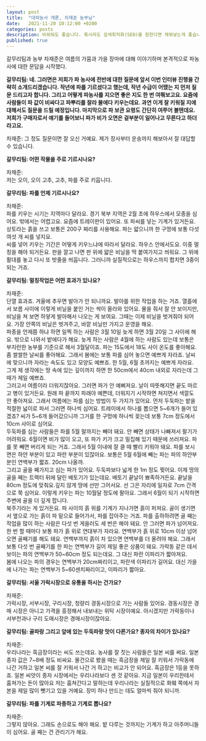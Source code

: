 ```yaml
---
layout: post
title:  "대파농사 개론, 차재준 농부님"
date:   2021-11-20 10:12:00 +0200
categories: posts
description: 비워둬도 좋습니다. 혹시라도 검색최적화(SEO)를 원한다면 채워넣는게 좋습니다.
published: true
---
```


갈무리팀과 농부 차재준은 여름의 가뭄과 가을 장마에 대해 이야기하며 본격적으로 파농사에 대한 문답을 시작했다.  
 
**갈무리팀: 네. 그러면은 저희가 파 농사에 전반에 대한 질문에 앞서 이번 인터뷰 진행을 간략히 소개드리겠습니다. 작년에 파를 기르셨다고 했는데, 작년 수급이 어땠는 지 먼저 질문 드리고자 합니다. 그리고 어떻게 파농사를 지으면 좋은 지도 한 번 여쭤보고요. 요즘에 사람들이 파 값이 비싸다고 파뿌리를 잘라 물에다 키우는데요. 과연 이게 잘 키워질 지에 대해서도 질문을 드릴 예정입니다. 마지막으로 파 보관 요령도 간단히 여쭈어 볼텐데요. 저희가 구매자로서 얘기를 들어보니 파가 비가 오면은 겉부분이 일어나고 무른다고 하더라고요.**  

 
차재준:
그 정도 질문이면 잘 오신 거예요. 제가 장사부터 운송까지 해보아서 잘 대답할 수 있습니다.  
 
**갈무리팀: 어떤 작물을 주로 기르시나요?**  
   
차채준:  
저는 오이, 오이 고추, 고추, 파를 주로 키웁니다.  
 
**갈무리팀: 파를 언제 기르시나요?**  
 
차채준:  
파를 키우는 시기는 지역마다 달라요. 경기 북부 지역은 2월 초에 하우스에서 모종을 심어요. 밖에서는 어렵고요. 요즘에 트레이판이 있어요. 또 파씨를 넣는 기계가 있거든요. 상토라는 흙을 쓰고 보통은 200구 짜리를 사용해요. 파는 얇으니까 한 구멍에 보통 다섯 여섯 개 씨를 넣지요.  
씨를 넣어 키우는 기간은 어떻게 키우느냐에 따라서 달라요. 하우스 안에서도요. 이중 멀칭을 해야 되거든요. 판을 깔고 나면 판 위에 얇은 비닐을 딱 붙여가지고 씌워요. 그 위에 활대를 놓고 다시 또 밧줄을 씌웁니다. 그러니까 실질적으로는 하우스까지 합치면 3중이 되는 거죠.    
 
**갈무리팀: 멀칭작업은 어떤 효과가 있나요?**
 
차재준:  
단열 효과죠. 겨울에 추우면 발아가 안 되니까요. 발아를 위한 작업을 하는 거죠. 열흘에서 보름 사이에 이렇게 비닐을 붙인 거는 싹이 올라와 있어요. 물을 줘서 잘 안 보이지만, 비닐을 쳐 보면 하얗게 발아해서 나오는 게 보여요. 그때는 이제 비닐을 벗겨줘야 되어요. 가장 안쪽의 비닐은 벗겨주고, 바깥 비닐만 가지고 운영을 해요.  
파종을 언제쯤 하냐 하면 일찍 하는 사람은 3월 10일 늦게 하면 3월 20일 그 사이에 해요. 밖으로 나와서 밭에다가 해요. 늦게 하는 사람은 4월에 하는 사람도 있는데 보통은 부지런한 농부를 기준으로 해서 3월달이죠.
파는 15도에서 18도 사이 온도를 좋아해요. 좀 쌀쌀한 날씨를 좋아해요. 그래서 봄에는 보통 파를 심어 놓으면 예쁘게 자라죠. 날씨에 맞으니까 자라는 속도도 있고 모양도 예쁘죠. 한 5월, 6월 초까지는 예쁘게 자라요. 그게 제 생각에는 땅 속에 있는 깊이까지 하면 한 50cm에서 40cm 내외로 자라는데 그때가 제일 예쁘죠.  
그러고서 여름이라 더워지잖아요. 그러면 파가 안 예뻐져요. 날이 따뜻해지면 끝도 마르고 병이 있거든요. 원래 파 끝까지 파래야 예쁜데, 더워지기 시작하면 쳐지면서 색깔도 안 좋아져요. 그래서 여름에는 파를 심는 방법이 두 가지가 있어요. 먼저 두둑파는 밭을 적절한 넓이로 파서 그러면 하나씩 심어요. 트레이에서 하나를 뽑으면 5~6개가 들어 있겠죠? 씨가 5~6개 들어갔으니까 그거를 한 구멍에 하나씩 꽂는데 보통 7cm 정도에서 10cm 사이로 심어요.  
두둑파를 심는 사람들은 파를 5월 말까지는 빼야 돼요. 안 빼면 상태가 나빠져서 팔기가 어려워요. 6월이면 비가 많이 오고, 또 파가 키가 크고 밀집해 있기 때문에 쓰러져요. 파를 못 빼면 버리게 되는 거죠. 그래서 5월 이내에 잘 클 때 빨리 키워야 돼요. 파를 보시면은 하얀 부분이 있고 파란 부분이 있잖아요. 보통은 5월 6월에 빼는 파는 파의 하얀부분인 연백부가 짧죠. 20cm 나올까.  
그리고 골을 째가지고 심는 파가 있어요. 두둑파보다 넓게 한 1m 정도 찢어요. 이제 땅의 골을 째는 트랙터 뒤에 달린 배토기가 있는데요. 배토기 끝날이 뾰족하거든요. 끝날을 80cm 정도에 맞춰요.깊지 않게 땅에 선만 그어서요. 선 그은 자리에 일자로 7cm 간격으로 쭉 심어요. 이렇게 키우는 파는 10월달 정도에 팔아요. 그래서 6월이 되기 시작하면 주변에 골을 더 깊게 팝니다.  
북주기라는 게 있거든요. 파 사이의 흙 위를 기계가 지나가면 흙이 퍼져요.  골이 생기면서 옆으로 가는 흙이 파 밑으로 들어가서, 파를 잡아주는 거죠. 파를 출하하려면 골 째는 작업을 많이 하는 사람은 다섯 번 게을러도 세 번은 해야 돼요. 안 그러면 파가 넘어져요. 한 번 할 때마다 보통 파가 흙 위로 연대부가 자라요. 연백부가 흙 위로 10cm 이상 넘어오면 골째기를 해도 돼요. 연백부까지 흙이 차 있으면 연백부를 더 올려야 해요. 그래서 보통 다섯 번 골째기를 한 파는 연백부가 길어 제일 좋은 상품이 돼요. 가락동 같은 데서 보이는 파의 연백부가 50~60cm 정도 되는데요. 그 대신 파란 이파리가 짧아져요.  
봄에 나오는 파의 경우는 연백부가 20cm짜리이고, 파란색 이파리가 길어요. 대신 가을에 나가는 파는 연백부가 5~60센치짜리이고, 이파리가 짧아요.  
 
**갈무리팀: 서울 가락시장으로 유통을 하시는 건가요?**  
  
차재준:  
가락시장, 서부시장, 구리시장, 청량리 경동시장으로 가는 사람들 있어요. 경동시장은 경매 시장은 아니고 가격을 흥정해서 내보내는 위탁 시장이예요. 아시겠지만 가락동이나 서부천과나 구리 도매시장은 경매시장이잖아요.  
 
**갈무리팀: 골파랑 그리고 앞에 있는 두둑파랑 맛이 다른가요? 종자의 차이가 있나요?**  
   
차재준:  
우리나라는 흑금장이라는 씨도 쓰는데요. 농사를 잘 짓는 사람들은 일본 씨를 써요. 일본 종자 값은 7~8배 정도 비싸요. 물건으로 봤을 때는 흑금장을 제일 잘 키워서 가락동에 나간 거하고 일본 씨를 잘 키워서 나간 거 하고는 비교가 안 되어요. 흑금장은 1등을 못하죠. 일본 씨앗이 종자 시장에서는 우리나라보다 센 것 같아요. 지금 일본이 우리한테서 훔쳐가는 돈이 많아요 저는 훔쳐간다고 말하는데 우리나라는 실질적으로 화훼 쪽에서 자본을 제일 많이 뺏기고 있을 거예요. 장미 하나 만드는 데도 얼마씩 줘야 되니까.  
   
**갈무리팀: 파를 기계로 파종하고 기계로 뽑나요?**  
 
차재준:  
그렇지 않아요. 그래도 손으로도 해야 해요. 밭 다루는 것까지는 기계가 하고 아주머니들이 심어요. 골 째는 건 관리기가 해요.   

